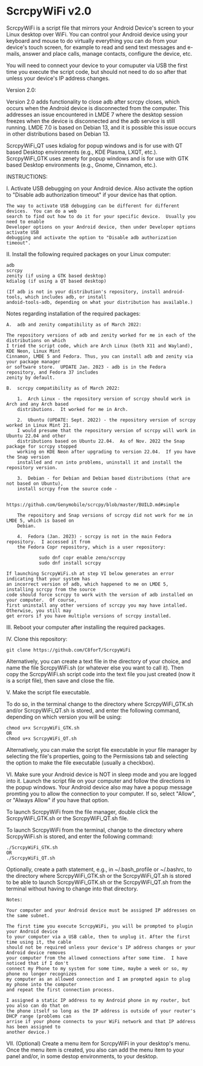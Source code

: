 # ScrcpyWiFi v2.0

ScrcpyWiFi is a script file that mirrors your Android Device's screen to your Linux desktop over WiFi.  You can control your Android device using your keyboard and mouse to do virtually everything you can do from your device's touch screen, for example to read and send text messages and e-mails, answer and place calls, manage contacts, configure the device, etc.  

You will need to connect your device to your comuputer via USB the first time you execute the script code, but should not need to do so after that unless your device's IP address changes.  

Version 2.0:

Version 2.0 adds functionality to close adb after scrcpy closes, which occurs when the Android device is disconnected from the computer.  This addresses an issue encountered in LMDE 7 where the desktop session freezes when the device is disconnected and the adb service is still running.  LMDE 7.0 is based on Debian 13, and it is possible this issue occurs in other distributions based on Debian 13.

ScrcpyWiFi_QT uses kdialog for popup windows and is for use with QT based Desktop environments (e.g., KDE Plasma, LXQT, etc.).  
ScrcpyWiFi_GTK uses zenety for popup windows and is for use with GTK based Desktop environments (e.g., Gnome, Cinnamon, etc.).  

INSTRUCTIONS:

I.  Activate USB debugging on your Android device.  Also activate the option to "Disable adb authorization timeout" if your device has that option.   

    The way to activate USB debugging can be different for different devices.  You can do a web
    search to find out how to do it for your specific device.  Usually you need to enable 
    Developer options on your Android device, then under Developer options activate USB
    debugging and activate the option to "Disable adb authorization timeout".


II.  Install the following required packages on your Linux computer:

    adb
    scrcpy
    zenity (if using a GTK based desktop)
    kdialog (if using a QT based desktop)
    
    (If adb is not in your distribution's repository, install android-tools, which includes adb, or install
    andoid-tools-adb, depending on what your distribution has available.)

Notes regarding installation of the required packages:

    A.  adb and zenity compatibility as of March 2022:
    
    The repository versions of adb and zenity worked for me in each of the distributions on which
    I tried the script code, which are Arch Linux (both X11 and Wayland), KDE Neon, Linux Mint
    Cinnamon, LMDE 5 and Fedora. Thus, you can install adb and zenity via your package manager
    or software store.  UPDATE Jan. 2023 - adb is in the Fedora repository, and Fedora 37 includes
    zenity by default.
   
    B.  scrcpy compatibility as of March 2022:

        1.  Arch Linux - the repository version of scrcpy should work in Arch and any Arch based
        distributions.  It worked for me in Arch.

        2.  Ubuntu (UPDATE: Sept. 2022) - the repository version of scrcpy worked in Linux Mint 21.
        I would presume that the repository version of scrcpy will work in Ubuntu 22.04 and other
        distributions based on Ubuntu 22.04.  As of Nov. 2022 the Snap package for scrcpy stopped
        working on KDE Neon after upgrading to version 22.04.  If you have the Snap version
        installed and run into problems, uninstall it and install the repository version.
             
        3.  Debian - for Debian and Debian based distributions (that are not based on Ubuntu),
        install scrcpy from the source code - 
            
            https://github.com/Genymobile/scrcpy/blob/master/BUILD.md#simple 
    
        The repository and Snap versions of scrcpy did not work for me in LMDE 5, which is based on
        Debian.
        
        4.  Fedora (Jan. 2023) - scrcpy is not in the main Fedora repository.  I accessed it from
        the Fedora Copr repository, which is a user repository:
        
                sudo dnf copr enable zeno/scrcpy
                sudo dnf install scrcpy
    
    If launching ScrcpyWiFi.sh at step VI below generates an error indicating that your system has
    an incorrect version of adb, which happened to me on LMDE 5, installing scrcpy from the source
    code should force scrcpy to work with the version of adb installed on your computer.  Of course,
    first uninstall any other versions of scrcpy you may have intalled.  Otherwise, you still may
    get errors if you have multiple versions of scrcpy installed.
    

III.  Reboot your computer after installing the required packages.


IV.  Clone this repository:

    git clone https://github.com/C8forT/ScrcpyWiFi

Alternatively, you can create a text file in the directory of your choice, and name the file ScrcpyWiFi.sh (or whatever else you want to call it).  Then copy the ScrcpyWiFi.sh script code into the text file you just created (now it is a script file), then save and close the file.


V.  Make the script file executable.  

To do so, in the terminal change to the directory where ScrcpyWiFi_GTK.sh and/or ScrcpyWiFi_QT.sh is stored, and enter the following command, depending on which version you will be using:

    chmod u+x ScrcpyWiFi_GTK.sh 
    OR
    chmod u+x ScrcpyWiFi_QT.sh 
    
Alternatively, you can make the script file executable in your file manager by selecting the file's properties, going to the Permissions tab and selecting the option to make the file executable (usually a checkbox).

VI.  Make sure your Android device is NOT in sleep mode and you are logged into it.  Launch the script file on your computer and follow the directions in the popup windows.  Your Android device also may have a popup message promting you to allow the connection to your computer.  If so, select "Allow", or "Always Allow" if you have that option.

To launch ScrcpyWiFi from the file manager, double click the ScrcpyWiFi_GTK.sh or the ScrcpyWiFi_QT.sh file.

To launch ScrcpyWiFi from the terminal, change to the directory where ScrcpyWiFi.sh is stored, and enter the following command:

    ./ScrcpyWiFi_GTK.sh
    OR
    ./ScrcpyWiFi_QT.sh
    
Optionally, create a path statement, e.g., in ~/.bash_profile or ~/.bashrc, to the directory where ScrcpyWiFi_GTK.sh or the ScrcpyWiFi_QT.sh is stored to be able to launch ScrcpyWiFi_GTK.sh or the ScrcpyWiFi_QT.sh from the terminal without having to change into that directory. 

    Notes:  
    
    Your computer and your Android device must be assigned IP addresses on the same subnet.  
    
    The first time you execute ScrcpyWiFi, you will be prompted to plugin your Android device
    to your computer via a USB cable, then to unplug it. After the first time using it, the cable
    should not be required unless your device's IP address changes or your Android device removes
    your computer from the allowed connections after some time.  I have noticed that if I don't
    connect my Phone to my system for some time, maybe a week or so, my phone no longer recognizes
    my computer as an allowed connection and I am prompted again to plug my phone into the computer
    and repeat the first connection process.
    
    I assigned a static IP address to my Android phone in my router, but you also can do that on
    the phone itself so long as the IP address is outside of your router's DHCP range (problems can
    arrise if your phone connects to your WiFi network and that IP address has been assigned to
    another device.)
    
VII. (Optional) Create a menu item for ScrcpyWiFi in your desktop's menu.  Once the menu item is created, you also can add the menu item to your panel and/or, in some destop environments, to your desktop.
